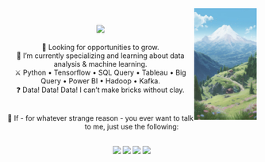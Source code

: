 <div align="center">
<img src="https://github.com/SyarifulMsth/README.md/blob/main/assets/banner.jpg" width="25%" align="right" />
<br><br>
<img src="https://readme-typing-svg.demolab.com?font=Inconsolata&weight=500&size=50&duration=4000&pause=300&color=A7A459&center=true&vCenter=true&multiline=true&repeat=false&random=false&width=1900&height=140&lines=Hello there!;I'm+Syariful+Musthofa%2C+a+data+analyst+and+machine+learning+engineer." width="70%" />
<br><br>
    💼 Looking for opportunities to grow. <br>
    🌱 I’m currently specializing and learning about data analysis & machine learning.<br>
    ⚔️ Python • Tensorflow • SQL Query • Tableau • Big Query • Power BI • Hadoop • Kafka. <br>
<!--     ⚔️ DDDM • CRISP-DM • SMART Question • Analytical Skills & Thinking • Modelling • etc. <br> -->
    ❓ Data! Data! Data! I can’t make bricks without clay. <br><br><br>
    💬 If - for whatever strange reason - you ever want to talk to me, just use the following: <br><br>

[![](https://img.shields.io/badge/Linkedin-118ab2)]([http://linkedin.com/in/ingridrosselis](https://www.linkedin.com/in/syariful-musthofa/))
[![](https://img.shields.io/badge/Website-06d6a0)](https://syarifulmsth.github.io/)
[![](https://img.shields.io/badge/Instagram-ffd166)](https://www.instagram.com/syariful_msth/)
[![](https://img.shields.io/badge/Email-ef476f)](mailto:syarifulm007@gmail.com)
</div>
